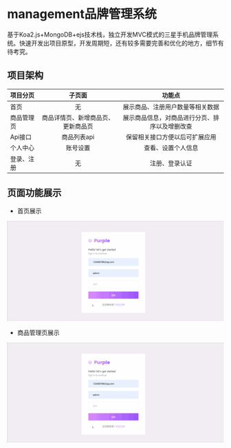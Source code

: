# management品牌管理系统
基于Koa2.js+MongoDB+ejs技术栈，独立开发MVC模式的三星手机品牌管理系统。快速开发出项目原型，开发周期短，还有较多需要完善和优化的地方，细节有待考究。

## 项目架构

项目分页|子页面|功能点
:---|:---:|:---:
首页|无|展示商品、注册用户数量等相关数据
商品管理页|商品详情页、新增商品页、更新商品页|展示商品信息，对商品进行分页、排序以及增删改查
Api接口|商品列表api|保留相关接口方便以后可扩展应用
个人中心|账号设置|查看、设置个人信息
登录、注册|无|注册、登录认证

## 页面功能展示
* 首页展示

![首页展示](./public/images/markdowm/index.gif "首页")

* 商品管理页展示

![商品管理页展示](./public/images/markdowm/index.gif "商品管理页")


